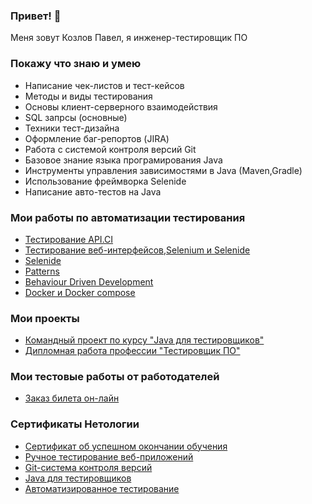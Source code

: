 ### Привет! 👋

Меня зовут Козлов Павел, я инженер-тестировщик ПО

### Покажу что знаю и умею
- Написание чек-листов и тест-кейсов
- Методы и виды тестирования
- Основы клиент-серверного взаимодействия
- SQL запрсы (основные)
- Техники тест-дизайна
- Оформление баг-репортов (JIRA)
- Работа с системой контроля версий Git
- Базовое знание языка програмирования Java
- Инструменты управления зависимостями в Java (Maven,Gradle)
- Использование фреймворка Selenide
- Написание авто-тестов на Java

### Мои работы по автоматизации тестирования
- [Тестирование API.CI](https://github.com/Pavelll23/TestingAPI.git)
- [Тестирование веб-интерфейсов,Selenium и Selenide](https://github.com/Pavelll23/OrderingCard.git)
- [Selenide](https://github.com/Pavelll23/CardDelivery.git)
- [Patterns](https://github.com/Pavelll23/CardDeliveryChangeDate.git)
- [Behaviour Driven Development](https://github.com/Pavelll23/PageObject.git)
- [Docker и Docker compose](https://github.com/Pavelll23/DockerPostgreSQL.git)

### Мои проекты
- [Командный проект по курсу "Java для тестировщиков"](https://github.com/Pavelll23/GamingActivity.git)
- [Дипломная работа профессии "Тестировщик ПО"](https://github.com/Pavelll23/Diplom.git)

### Мои тестовые работы от работодателей
- [Заказ билета он-лайн](https://github.com/Pavelll23/OrderTicket.git)

### Сертификаты Нетологии
- [Сертификат об успешном окончании обучения](https://github.com/Pavelll23/Pavelll23/assets/116386264/ff3b23e9-7d9a-48d1-8acf-1ca55d8e8242)
- [Ручное тестирование веб-приложений](https://github.com/Pavelll23/Pavelll23/assets/116386264/225f149b-0f82-4981-a35e-e3956ce02f73)
- [Git-система контроля версий](https://github.com/Pavelll23/Pavelll23/assets/116386264/a0de19ea-f423-42a4-9f0f-b14a8e2b4304)
- [Java для тестировщиков](https://github.com/Pavelll23/Pavelll23/assets/116386264/1f1c555e-766f-46f4-a08c-8c36867f27e8)
- [Автоматизированное тестирование](https://github.com/Pavelll23/Pavelll23/assets/116386264/69e04f0e-4930-4f14-9919-4de461b0bd08)


<!--
**Pavelll23/Pavelll23** is a ✨ _special_ ✨ repository because its `README.md` (this file) appears on your GitHub profile.

Here are some ideas to get you started:

- 🔭 I’m currently working on ...
- 🌱 I’m currently learning ...
- 👯 I’m looking to collaborate on ...
- 🤔 I’m looking for help with ...
- 💬 Ask me about ...
- 📫 How to reach me: ...
- 😄 Pronouns: ...
- ⚡ Fun fact: ...
-->
